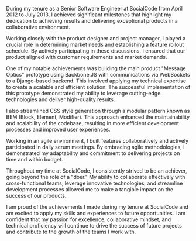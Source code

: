 During my tenure as a Senior Software Engineer at SocialCode from April 2012 to July 2013, I achieved significant milestones that highlight my dedication to achieving results and delivering exceptional products in a collaborative environment.

Working closely with the product designer and project manager, I played a crucial role in determining market needs and establishing a feature rollout schedule. By actively participating in these discussions, I ensured that our product aligned with customer requirements and market demands.

One of my notable achievements was building the main product &quot;Message Optics&quot; prototype using Backbone.JS with communications via WebSockets to a Django-based backend. This involved applying my technical expertise to create a scalable and efficient solution. The successful implementation of this prototype demonstrated my ability to leverage cutting-edge technologies and deliver high-quality results.

I also streamlined CSS style generation through a modular pattern known as BEM (Block, Element, Modifier). This approach enhanced the maintainability and scalability of the codebase, resulting in more efficient development processes and improved user experiences.

Working in an agile environment, I built features collaboratively and actively participated in daily scrum meetings. By embracing agile methodologies, I demonstrated my adaptability and commitment to delivering projects on time and within budget.

Throughout my time at SocialCode, I consistently strived to be an achiever, going beyond the role of a &quot;doer.&quot; My ability to collaborate effectively with cross-functional teams, leverage innovative technologies, and streamline development processes allowed me to make a tangible impact on the success of our products.

I am proud of the achievements I made during my tenure at SocialCode and am excited to apply my skills and experiences to future opportunities. I am confident that my passion for excellence, collaborative mindset, and technical proficiency will continue to drive the success of future projects and contribute to the growth of the teams I work with.